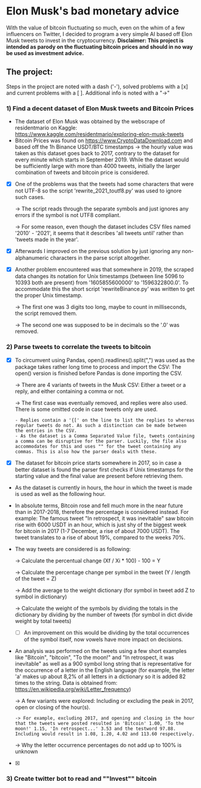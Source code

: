 # Elon Musk's bad monetary advice
With the value of bitcoin fluctuating so much, even on the whim of a few influencers on Twitter, I decided to program a very simple AI based off Elon Musk tweets to invest in the cryptocurrency.
**Disclaimer: This project is intended as parody on the fluctuating bitcoin prices and should in no way be used as investment advice.**

## The project:
Steps in the project are noted with a dash ('-'), solved problems with a [x] and current problems with a [ ]. Additional info is noted with a "->"

### 1) Find a decent dataset of Elon Musk tweets and Bitcoin Prices
- The dataset of Elon Musk was obtained by the webscrape of residentmario on Kaggle: https://www.kaggle.com/residentmario/exploring-elon-musk-tweets
- Bitcoin Prices was found on https://www.CryptoDataDownload.com and based off the 1h Binance USDT/BTC timestamps
  -> the hourly value was taken as this dataset goes back to 2017, contrary to the dataset for every minute which starts in September 2019. While the dataset would be sufficiently large with more than 4000 tweets, initially the larger combination of tweets and bitcoin price is considered.
- [x] One of the problems was that the tweets had some characters that were not UTF-8 so the script 'rewrite_2021_toutf8.py' was used to ignore such cases.

    -> The script reads through the separate symbols and just ignores any errors if the symbol is not UTF8 compliant.

    -> For some reason, even though the dataset includes CSV files named '2010' - '2021', it seems that it describes 'all tweets until' rather than 'tweets made in the year'.
- [x] Afterwards I improved on the previous solution by just ignoring any non-alphanumeric characters in the parse script altogether.
- [x] Another problem encountered was that somewhere in 2019, the scraped data changes its notation for Unix timestamps (between line 5096 to 10393 both are present) from '1605855600000' to '1596322800.0'. To accommodate this the short script 'rewriteBinance.py' was written to get the proper Unix timestamp.

    -> The first one was 3 digits too long, maybe to count in milliseconds, the script removed them.

    -> The second one was supposed to be in decimals so the '.0' was removed.


### 2) Parse tweets to correlate the tweets to bitcoin
- [x] To circumvent using Pandas, open().readlines().split(",") was used as the package takes rather long time to process and import the CSV: The open() version is finished before Pandas is done importing the CSV.

    -> There are 4 variants of tweets in the Musk CSV: Either a tweet or a reply, and either containing a comma or not.

    -> The first case was eventually removed, and replies were also used. There is some omitted code in case tweets only are used.

      - Replies contain a '{[' on the line to list the replies to whereas regular tweets do not. As such a distinction can be made between the entries in the CSV.
      - As the dataset is a Comma Separated Value file, tweets containing a comma can be disruptive for the parser. Luckily, the file also accommodates for this and uses "" for the tweet containing any commas. This is also how the parser deals with these.
- [x] The dataset for bitcoin price starts somewhere in 2017, so in case a better dataset is found the parser first checks if Unix timestamps for the starting value and the final value are present before retrieving them.
- As the dataset is currently in hours, the hour in which the tweet is made is used as well as the following hour.
- In absolute terms, Bitcoin rose and fell much more in the near future than in 2017-2018, therefore the percentage is considered instead. For example: The famous tweet "In retrospect, it was inevitable" saw bitcoin rise with 6000 USDT in an hour, which is just shy of the biggest week for bitcoin in 2017 (1-7 December, a rise of about 7000 USDT). The tweet translates to a rise of about 19%, compared to the weeks 70%.
- The way tweets are considered is as following:

  -> Calculate the percentual change (Xf / Xi * 100) - 100 = Y

  -> Calculate the percentage change per symbol in the tweet (Y / length of the tweet = Z)

  -> Add the average to the weight dictionary (for symbol in tweet add Z to symbol in dictionary)

  -> Calculate the weight of the symbols by dividing the totals in the dictionary by dividing by the number of tweets (for symbol in dict divide weight by total tweets)

    - [ ] An improvement on this would be dividing by the total occurrences of the symbol itself, now vowels have more impact on decisions.

- An analysis was performed on the tweets using a few short examples like "Bitcoin", "bitcoin", "To the moon!" and "In retrospect, it was inevitable" as well as a 900 symbol long string that is representative for the occurrence of a letter in the English language (for example, the letter 'a' makes up about 8,2% of all letters in a dictionary so it is added 82 times to the string. Data is obtained from: https://en.wikipedia.org/wiki/Letter_frequency)

    -> A few variants were explored: Including or excluding the peak in 2017, open or closing of the hour(s).

      -> For example, excluding 2017, and opening and closing in the hour that the tweets were posted resulted in 'Bitcoin' 1.00, 'To the moon!' 1.15, 'In retrospect...' 3.53 and the testword 97.88. Including would result in 1.08, 1.20, 4.02 and 113.60 respectively.

    -> Why the letter occurrence percentages do not add up to 100% is unknown

- [x] 


### 3) Create twitter bot to read and ""Invest"" bitcoin
